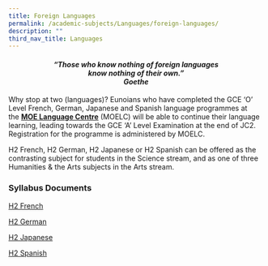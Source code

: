 ```yaml
---
title: Foreign Languages
permalink: /academic-subjects/Languages/foreign-languages/
description: ""
third_nav_title: Languages
---
```

<center><h4><em>“Those who know nothing of foreign languages<br>know nothing of their own.”<br><b>Goethe</b></em></h4></center>


Why stop at two (languages)? Eunoians who have completed the GCE ‘O’ Level French, German, Japanese and Spanish language programmes at the [**MOE Language Centre**](https://www.moelc.moe.edu.sg/) (MOELC) will be able to continue their language learning, leading towards the GCE ‘A’ Level Examination at the end of JC2. Registration for the programme is administered by MOELC.

H2 French, H2 German, H2 Japanese or H2 Spanish can be offered as the contrasting subject for students in the Science stream, and as one of three Humanities & the Arts subjects in the Arts stream.

### Syllabus Documents

[H2 French](https://www.seab.gov.sg/docs/default-source/national-examinations/syllabus/alevel/2024syllabus/9735_y24_sy.pdf)


[H2 German](https://www.seab.gov.sg/docs/default-source/national-examinations/syllabus/alevel/2024syllabus/9736_y24_sy.pdf)


[H2 Japanese](https://www.seab.gov.sg/docs/default-source/national-examinations/syllabus/alevel/2024syllabus/9737_y24_sy.pdf)


[H2 Spanish](https://www.seab.gov.sg/docs/default-source/national-examinations/syllabus/alevel/2024syllabus/9578_y24_sy.pdf)
